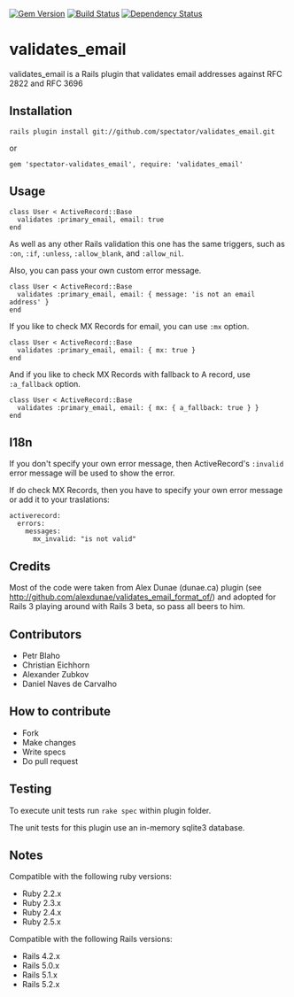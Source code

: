 [![Gem
Version](https://badge.fury.io/rb/spectator-validates_email.png)](http://badge.fury.io/rb/spectator-validates_email)
[![Build
Status](https://secure.travis-ci.org/spectator/validates_email.png?branch=master)](http://travis-ci.org/spectator/validates_email)
[![Dependency
Status](https://gemnasium.com/spectator/validates_email.png?travis)](https://gemnasium.com/spectator/validates_email)

validates_email
===============

validates_email is a Rails plugin that validates email addresses against RFC 2822 and RFC 3696

Installation
------------

    rails plugin install git://github.com/spectator/validates_email.git

or

    gem 'spectator-validates_email', require: 'validates_email'

Usage
-----

    class User < ActiveRecord::Base
      validates :primary_email, email: true
    end

As well as any other Rails validation this one has the same triggers, such as `:on`, `:if`, `:unless`, `:allow_blank`, and `:allow_nil`.

Also, you can pass your own custom error message.

    class User < ActiveRecord::Base
      validates :primary_email, email: { message: 'is not an email address' }
    end

If you like to check MX Records for email, you can use `:mx` option.

    class User < ActiveRecord::Base
      validates :primary_email, email: { mx: true }
    end

And if you like to check MX Records with fallback to A record, use `:a_fallback` option.

    class User < ActiveRecord::Base
      validates :primary_email, email: { mx: { a_fallback: true } }
    end

I18n
----

If you don't specify your own error message, then ActiveRecord's `:invalid` error message will be used to show the error.

If do check MX Records, then you have to specify your own error message or add it to your traslations:

    activerecord:
      errors:
        messages:
          mx_invalid: "is not valid"

Credits
-------

Most of the code were taken from Alex Dunae (dunae.ca) plugin (see http://github.com/alexdunae/validates_email_format_of/) and adopted for Rails 3 playing around with Rails 3 beta, so pass all beers to him.

Contributors
------------

* Petr Blaho
* Christian Eichhorn
* Alexander Zubkov
* Daniel Naves de Carvalho

How to contribute
-----------------

* Fork
* Make changes
* Write specs
* Do pull request

Testing
-------

To execute unit tests run `rake spec` within plugin folder.

The unit tests for this plugin use an in-memory sqlite3 database.

Notes
-----

Compatible with the following ruby versions:

* Ruby 2.2.x
* Ruby 2.3.x
* Ruby 2.4.x
* Ruby 2.5.x

Compatible with the following Rails versions:

* Rails 4.2.x
* Rails 5.0.x
* Rails 5.1.x
* Rails 5.2.x
